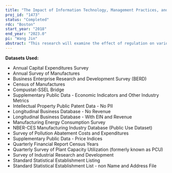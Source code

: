 ```yaml
---
title: "The Impact of Information Technology, Management Practices, and Innovation on Environmental Performance"
proj_id: "1473"
status: "Completed"
rdc: "Boston"
start_year: "2018"
end_year: "2023.0"
pi: "Wang Jin"
abstract: "This research will examine the effect of regulation on various organizational outcomes, such as output and productivity, and their resulting effect on environmental performance. Our analysis will explore how environmental regulations, such as the Continuous Emissions Monitoring Systems, arising out of the 1990 amendment to the Clean Air Act and the Cluster Rule, affect organizational outcomes like expenditures on information technology (IT), changes in management practices, firm-level innovations in production processes and services, innovation intensities, and rates of technology transfer. Heterogeneity in organizational outcomes across industries, types of innovation, firm characteristics, and plant characteristics like size, age, and location will also be explored. Additionally, we will analyze how changes in these organizational outcomes affect environmental performance as measured by the TRI emissions data as well as Pollution Abatement Costs and Expenditures survey data. Establishment-level data on IT expenditures will be used from the Information and Communication Technology Survey, Annual Capital Expenditures Survey, Computer Network Use Survey, Annual Survey of Manufactures, and Census of Manufactures. Management and Organizational Practices Survey provides information on various establishment-level management practices and manager characteristics. Firm-level innovation, research and development expenditures, and technology transfer measures will be obtained from the Business R&D and Innovation Survey."
---
```


**Datasets Used:**

  - Annual Capital Expenditures Survey 
  - Annual Survey of Manufactures 
  - Business Enterprise Research and Development Survey (BERD) 
  - Census of Manufactures 
  - Compustat-SSEL Bridge 
  - Supplementary Public Data - Economic Indicators and Other Industry Metrics 
  - Intellectual Property Public Patent Data - No PII 
  - Longitudinal Business Database - No Revenue 
  - Longitudinal Business Database - With EIN and Revenue 
  - Manufacturing Energy Consumption Survey 
  - NBER-CES Manufacturing Industry Database (Public Use Dataset) 
  - Survey of Pollution Abatement Costs and Expenditures 
  - Supplementary Public Data - Price Indices 
  - Quarterly Financial Report Census Years 
  - Quarterly Survey of Plant Capacity Utilization (formerly known as PCU) 
  - Survey of Industrial Research and Development 
  - Standard Statistical Establishment Listing 
  - Standard Statistical Establishment List - non Name and Address File 

